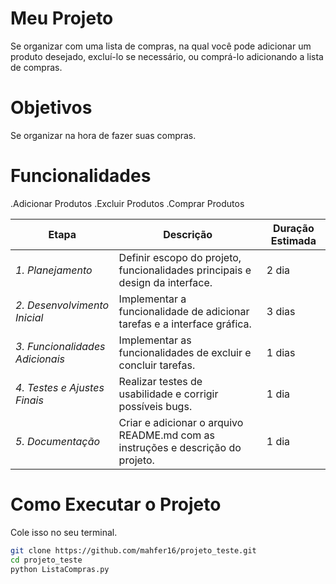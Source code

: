 # Meu Projeto 
Se organizar com uma lista de compras, na qual você pode adicionar um produto desejado, excluí-lo se necessário, ou comprá-lo adicionando a lista de compras.

# Objetivos 
Se organizar na hora de fazer suas compras.

# Funcionalidades 
.Adicionar Produtos
.Excluir Produtos
.Comprar Produtos

| Etapa                        | Descrição                                                    | Duração Estimada |
|------------------------------|--------------------------------------------------------------|------------------|
| *1. Planejamento*           | Definir escopo do projeto, funcionalidades principais e design da interface. | 2 dia            |
| *2. Desenvolvimento Inicial*| Implementar a funcionalidade de adicionar tarefas e a interface gráfica. | 3 dias           |
| *3. Funcionalidades Adicionais* | Implementar as funcionalidades de excluir e concluir tarefas. | 1 dias           |
| *4. Testes e Ajustes Finais*| Realizar testes de usabilidade e corrigir possíveis bugs.    | 1 dia            |
| *5. Documentação*           | Criar e adicionar o arquivo README.md com as instruções e descrição do projeto. | 1 dia

# Como Executar o Projeto 
Cole isso no seu terminal.

  ```bash
  git clone https://github.com/mahfer16/projeto_teste.git
  cd projeto_teste
  python ListaCompras.py
